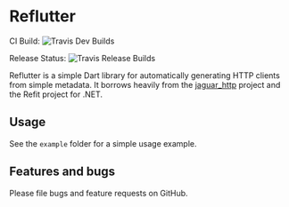# Reflutter

CI Build: ![Travis Dev Builds](https://api.travis-ci.com/ctartamella/reflutter.svg?branch=master)

Release Status: ![Travis Release Builds](https://api.travis-ci.com/ctartamella/reflutter.svg?branch=release)

Reflutter is a simple Dart library for automatically generating HTTP clients from
simple metadata.  It borrows heavily from the [jaguar_http](https://github.com/jaguar-dart/jaguar_http)
project and the Refit project for .NET.

## Usage

See the ```example``` folder for a simple usage example.

## Features and bugs

Please file bugs and feature requests on GitHub.
